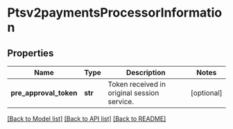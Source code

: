 # Ptsv2paymentsProcessorInformation

## Properties
Name | Type | Description | Notes
------------ | ------------- | ------------- | -------------
**pre_approval_token** | **str** | Token received in original session service. | [optional] 

[[Back to Model list]](../README.md#documentation-for-models) [[Back to API list]](../README.md#documentation-for-api-endpoints) [[Back to README]](../README.md)


